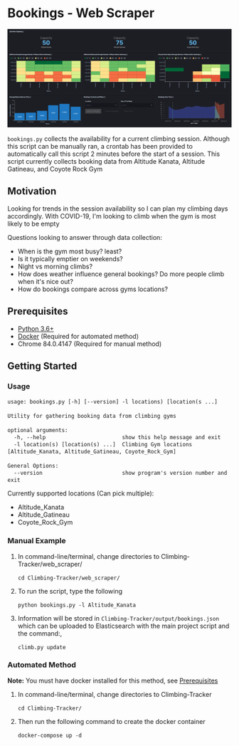 # Bookings - Web Scraper
<img src="..\images\bookings\bookings_dashboard.png" alt="bookings dashboard">

`bookings.py` collects the availability for a current climbing session. Although this script can be manually ran, a crontab has been provided to automatically call this script 2 minutes before the start of a session. This script currently collects booking data from Altitude Kanata, Altitude Gatineau, and Coyote Rock Gym

## Motivation
Looking for trends in the session availability so I can plan my climbing days accordingly. With COVID-19, I'm looking to climb when the gym is most likely to be empty

Questions looking to answer through data collection:
- When is the gym most busy? least?
- Is it typically emptier on weekends?
- Night vs morning climbs?
- How does weather influence general bookings? Do more people climb when it's nice out?
- How do bookings compare across gyms locations?

## Prerequisites
- [Python 3.6+](https://www.python.org/downloads/)
- [Docker](https://www.docker.com/products/docker-desktop) (Required for automated method)
- Chrome 84.0.4147 (Required for manual method)

## Getting Started
### Usage
```
usage: bookings.py [-h] [--version] -l locations) [location(s ...]

Utility for gathering booking data from climbing gyms

optional arguments:
  -h, --help                        show this help message and exit
  -l location(s) [location(s) ...]  Climbing Gym locations [Altitude_Kanata, Altitude_Gatineau, Coyote_Rock_Gym]

General Options:
  --version                         show program's version number and exit
```

Currently supported locations (Can pick multiple):
- Altitude_Kanata
- Altitude_Gatineau
- Coyote_Rock_Gym

### Manual Example
1. In command-line/terminal, change directories to Climbing-Tracker/web_scraper/
    ```
    cd Climbing-Tracker/web_scraper/
    ```
2. To run the script, type the following
    ```
    python bookings.py -l Altitude_Kanata
    ```
3. Information will be stored in `Climbing-Tracker/output/bookings.json` which can be uploaded to Elasticsearch with the main project script and the command:,
    ```
    climb.py update
    ```

### Automated Method
**Note:** You must have docker installed for this method, see [Prerequisites](##Prerequisites)

1. In command-line/terminal, change directories to Climbing-Tracker
    ```
    cd Climbing-Tracker/
    ```
2. Then run the following command to create the docker container
    ```
    docker-compose up -d
    ```